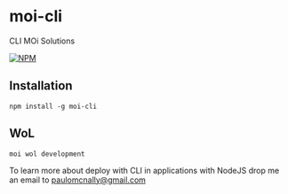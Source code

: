 # moi-cli

CLI MOi Solutions

[![NPM](https://nodei.co/npm/moi-cli.png?downloads=true)](https://nodei.co/npm/moi-cli/)

## Installation

    npm install -g moi-cli

##  WoL

    moi wol development

To learn more about deploy with CLI in applications with NodeJS drop me an email to paulomcnally@gmail.com
